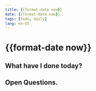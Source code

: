 ```yaml
---
title: {{format-date now}}
date: {{format-date now}}
tags: [todo, daily]
lang: en-US
---
```


# {{format-date now}}

## What have I done today?


## Open Questions.

